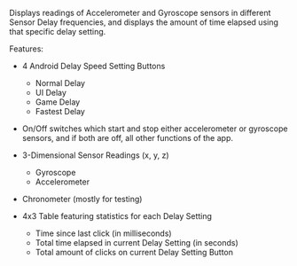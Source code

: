 Displays readings of Accelerometer and Gyroscope sensors in different Sensor Delay frequencies, and displays the amount of time elapsed using that specific delay setting.

Features:

 - 4 Android Delay Speed Setting Buttons 
	- Normal Delay 
	- UI Delay
	- Game Delay
	- Fastest Delay

- On/Off switches which start and stop either accelerometer or gyroscope sensors, and if both are off, all other functions of the app.

- 3-Dimensional Sensor Readings (x, y, z)
	- Gyroscope
	- Accelerometer

- Chronometer (mostly for testing)

- 4x3 Table featuring statistics for each Delay Setting
	- Time since last click (in milliseconds)
	- Total time elapsed in current Delay Setting (in seconds)
	- Total amount of clicks on current Delay Setting Button

